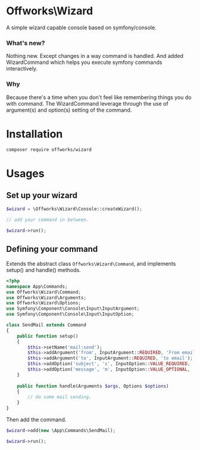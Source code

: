 # Offworks\Wizard
A simple wizard capable console based on symfony/console.

### What's new?
Nothing new. Except changes in a way command is handled. And added WizardCommand which helps you execute symfony commands interactively.

### Why
Because there's a time when you don't feel like remembering things you do with command. The WizardCommand 
leverage through the use of argument(s) and option(s) setting of the command.

# Installation
```
composer require offworks/wizard
```

# Usages
## Set up your wizard
```php
$wizard = \Offworks\Wizard\Console::createWizard();

// add your command in between.

$wizard->run();
```

## Defining your command
Extends the abstract class ```Offworks\Wizard\Command```, and implements setup() and handle() methods.
```php
<?php 
namespace App\Commands;
use Offworks\Wizard\Command;
use Offworks\Wizard\Arguments;
use Offworks\Wizard\Options;
use Symfony\Component\Console\Input\InputArgument;
use Symfony\Component\Console\Input\InputOption;

class SendMail extends Command
{
    public function setup()
    {
        $this->setName('mail:send');
        $this->addArgument('from', InputArgument::REQUIRED, 'From email');
        $this->addArgument('to', InputArgument::REQUIRED, 'to email');
        $this->addOption('subject', 's', InputOption::VALUE_REQUIRED, 'email subject');
        $this->addOption('message', 'm', InputOption::VALUE_OPTIONAL, 'message body');
    }
    
    public function handle(Arguments $args, Options $options)
    {
        // do some mail sending.
    }
}
```
Then add the command.
```php
$wizard->add(new \App\Commands\SendMail);

$wizard->run();
```